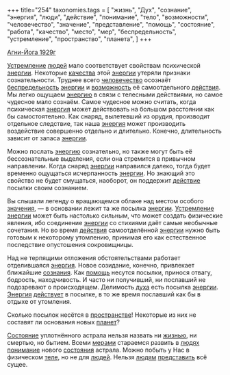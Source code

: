 +++
title="254"
taxonomies.tags = [
 "жизнь",
 "Дух",
 "сознание",
 "энергия",
 "люди",
 "действие",
 "понимание",
 "тело",
 "возможности",
 "человечество",
 "значение",
 "представление",
 "помощь",
 "состояние",
 "работа",
 "качество",
 "место",
 "мер",
 "беспредельность",
 "устремление",
 "пространство",
 "планета",
]
+++

[Агни-Йога 1929г](/agni/1929)

[Устремление](/tags/устремление) [людей](/tags/люди) мало соответствует свойствам психической [энергии](/tags/[энергия](/tags/энергия)). Некоторые [качества](/tags/качество) этой [энергии](/tags/[энергия](/tags/энергия)) утеряли признаки сознательности. Труднее всего [человечество](/tags/человечество) осознаёт [беспредельность](/tags/беспредельность) [энергии](/tags/[энергия](/tags/энергия)) и [возможность](/tags/возможности) её самоотдельного [действия](/tags/[действие](/tags/действие)). Мы легко ощущаем [энергию](/tags/[энергия](/tags/энергия)) в связи с телесными действиями, но самое чудесное мало сознаём. Самое чудесное можно считать, когда психическая [энергия](/tags/энергия) может действовать на большом расстоянии как бы самостоятельно. Как снаряд, вылетевший из орудия, производит отдельное следствие, так наша [энергия](/tags/энергия) может производить воздействие совершенно отдельно и длительно. Конечно, длительность зависит от запаса [энергии](/tags/[энергия](/tags/энергия)).   

Можно послать [энергию](/tags/[энергия](/tags/энергия)) сознательно, но также могут быть её бессознательные выделения, если она стремится в привычном направлении. Когда снаряд [энергии](/tags/[энергия](/tags/энергия)) направился далеко, тогда будет временно ощущаться исчерпанность [энергии](/tags/[энергия](/tags/энергия)). Но знающий это свойство не будет смущаться, наоборот, он поддержит [действие](/tags/действие) посылки своим сознанием.   

Вы слышали легенду о вращающемся облаке над местом особого [значения](/tags/значение), — в основании лежит та же посылка [энергии](/tags/[энергия](/tags/энергия)). [Устремление](/tags/устремление) [энергии](/tags/[энергия](/tags/энергия)) может быть настолько сильным, что может создать физические явления, ибо соединение [энергии](/tags/[энергия](/tags/энергия)) со стихиями даёт самые необычные сочетания. Но во время [действия](/tags/[действие](/tags/действие)) самоотделённой [энергии](/tags/[энергия](/tags/энергия)) нужно быть готовым к некоторому утомлению, принимая его как естественное последствие опустошения сокровищницы.   

Над не терпящими отложения обстоятельствами работает отделившаяся [энергия](/tags/энергия). Новое созидание, конечно, привлекает ближайшие [сознания](/tags/сознание). Как [помощь](/tags/помощь) несутся посылки, принося отвагу, бодрость, находчивость. И часто ни получивший, ни пославший не подозревают о происходящем. Делимость [духа](/tags/Дух) есть посылка [энергии](/tags/[энергия](/tags/энергия)). [Энергия](/tags/энергия) [действует](/tags/действие) в посылке, в то же время пославший как бы в отдыхе от утомления.   

Сколько посылок несётся в [пространстве](/tags/пространство)! Некоторые из них не составят ли основания новых [планет](/tags/планета)?   

[Состояние](/tags/состояние) уплотнённого астрала нельзя назвать ни [жизнью](/tags/жизнь), ни смертью, но бытием. Всеми [мерами](/tags/мер) стараемся развить в [людях](/tags/люди) [понимание](/tags/понимание) нового [состояния](/tags/состояние) астрала. Можно побыть у Нас в физическом [теле](/tags/тело), но не для [людей](/tags/люди). Нельзя [людям](/tags/люди) [представить](/tags/представление) всё сущее.